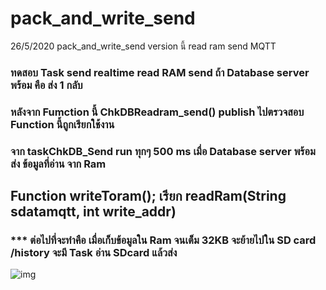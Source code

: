 # pack_and_write_send
26/5/2020 pack_and_write_send  version นี้  read ram send MQTT
### ทดสอบ Task send realtime  read RAM send ถ้า Database server พร้อม  คือ ส่ง 1 กลับ

### หลังจาก Fumction นี้  ChkDBReadram_send() publish ไปตรวจสอบ  Function นี้ถูกเรียกใช้งาน

### จาก taskChkDB_Send  run ทุกๆ 500 ms เมื่อ Database server พร้อม ส่ง ข้อมูลที่อ่าน จาก Ram

## Function writeToram(); เรียก  readRam(String sdatamqtt, int write_addr)

### *** ต่อไปที่จะทำคือ   เมื่อเก็บข้อมูลใน Ram จนเต็ม 32KB จะย้ายไปใน SD card /history จะมี Task อ่าน SDcard  แล้วส่ง 
![img](https://iotfmx.com/imgtest/send_rt_task1.png)
